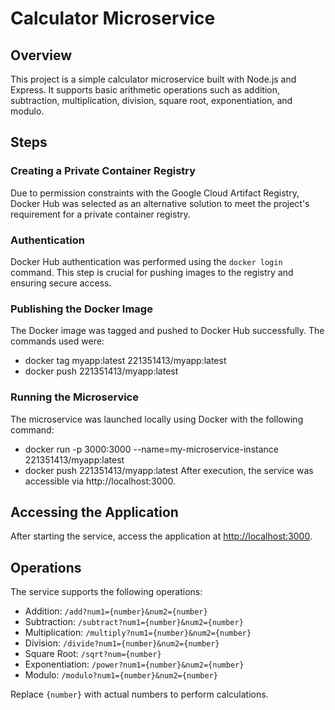 # Calculator Microservice

## Overview
This project is a simple calculator microservice built with Node.js and Express. It supports basic arithmetic operations such as addition, subtraction, multiplication, division, square root, exponentiation, and modulo.

## Steps

### Creating a Private Container Registry
Due to permission constraints with the Google Cloud Artifact Registry, Docker Hub was selected as an alternative solution to meet the project's requirement for a private container registry.

### Authentication
Docker Hub authentication was performed using the `docker login` command. This step is crucial for pushing images to the registry and ensuring secure access.

### Publishing the Docker Image
The Docker image was tagged and pushed to Docker Hub successfully. The commands used were:
- docker tag myapp:latest 221351413/myapp:latest
- docker push 221351413/myapp:latest

### Running the Microservice
The microservice was launched locally using Docker with the following command:
- docker run -p 3000:3000 --name=my-microservice-instance 221351413/myapp:latest
- docker push 221351413/myapp:latest
After execution, the service was accessible via http://localhost:3000.

## Accessing the Application
After starting the service, access the application at [http://localhost:3000](http://localhost:3000).

## Operations
The service supports the following operations:
- Addition: `/add?num1={number}&num2={number}`
- Subtraction: `/subtract?num1={number}&num2={number}`
- Multiplication: `/multiply?num1={number}&num2={number}`
- Division: `/divide?num1={number}&num2={number}`
- Square Root: `/sqrt?num={number}`
- Exponentiation: `/power?num1={number}&num2={number}`
- Modulo: `/modulo?num1={number}&num2={number}`

Replace `{number}` with actual numbers to perform calculations.
